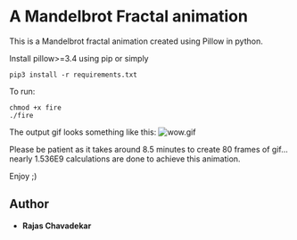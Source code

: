 # A Mandelbrot Fractal animation

This is a Mandelbrot fractal animation created using Pillow in python.

Install pillow>=3.4 using pip or simply
```
pip3 install -r requirements.txt
```

To run:
```
chmod +x fire
./fire
```

The output gif looks something like this:
![wow.gif](wow.gif)

Please be patient as it takes around 8.5 minutes to create 80 frames of gif...<br>
nearly 1.536E9 calculations are done to achieve this animation.

Enjoy ;)

## Author

* **Rajas Chavadekar** 
